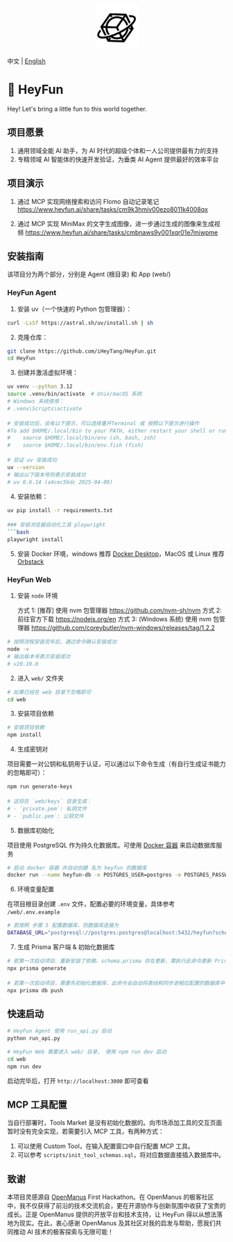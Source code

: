 <p align="center">
  <img src="assets/logo.png" width="100"/>
</p>

中文 | [English](README-en.md)

# 🎉 HeyFun

Hey! Let's bring a little fun to this world together.

## 项目愿景

1. 通用领域全能 AI 助手，为 AI 时代的超级个体和一人公司提供最有力的支持
2. 专精领域 AI 智能体的快速开发验证，为垂类 AI Agent 提供最好的效率平台

## 项目演示

1. 通过 MCP 实现网络搜索和访问 Flomo 自动记录笔记
   https://www.heyfun.ai/share/tasks/cm9k3hmiv00ezo8011k4008qx

2. 通过 MCP 实现 MiniMax 的文字生成图像，进一步通过生成的图像来生成视频
   https://www.heyfun.ai/share/tasks/cmbnaws9y001xqr01e7miwpme

## 安装指南

该项目分为两个部分，分别是 Agent (根目录) 和 App (web/)

### HeyFun Agent

1. 安装 uv（一个快速的 Python 包管理器）：

```bash
curl -LsSf https://astral.sh/uv/install.sh | sh
```

2. 克隆仓库：

```bash
git clone https://github.com/iHeyTang/HeyFun.git
cd HeyFun
```

3. 创建并激活虚拟环境：

```bash
uv venv --python 3.12
source .venv/bin/activate  # Unix/macOS 系统
# Windows 系统使用：
# .venv\Scripts\activate

# 安装成功后，会有以下提示，可以选择重开Terminal 或 按照以下提示进行操作
#To add $HOME/.local/bin to your PATH, either restart your shell or run:
#    source $HOME/.local/bin/env (sh, bash, zsh)
#    source $HOME/.local/bin/env.fish (fish)

# 验证 uv 安装成功
uv --version
# 输出以下版本号则表示安装成功
# uv 0.6.14 (a4cec56dc 2025-04-09)
```

4. 安装依赖：

````bash
uv pip install -r requirements.txt

### 安装浏览器自动化工具 playwright
```bash
playwright install
````

5. 安装 Docker 环境，windows 推荐 [Docker Desktop](https://www.docker.com/products/docker-desktop/)，MacOS 或 Linux 推荐 [Orbstack](https://orbstack.dev/download)

### HeyFun Web

1. 安装 `node` 环境

   方式 1: [推荐] 使用 nvm 包管理器 https://github.com/nvm-sh/nvm
   方式 2: 前往官方下载 https://nodejs.org/en
   方式 3: (Windows 系统) 使用 nvm 包管理器 https://github.com/coreybutler/nvm-windows/releases/tag/1.2.2

```bash
# 按照流程安装完毕后，通过命令确认安装成功
node -v
# 输出版本号表示安装成功
# v20.19.0
```

2. 进入 `web/` 文件夹

```bash
# 如果已经在 web 目录下忽略即可
cd web
```

3. 安装项目依赖

```bash
# 安装项目依赖
npm install
```

4. 生成密钥对

项目需要一对公钥和私钥用于认证，可以通过以下命令生成（有自行生成证书能力的忽略即可）：

```bash
npm run generate-keys

# 这将在 `web/keys` 目录生成：
# - `private.pem`: 私钥文件
# - `public.pem`: 公钥文件
```

5. 数据库初始化

项目使用 PostgreSQL 作为持久化数据库。可使用 [Docker 容器](https://hub.docker.com/_/postgres) 来启动数据库服务

```bash
# 启动 docker 容器 并自动创建 名为 heyfun 的数据库
docker run --name heyfun-db -e POSTGRES_USER=postgres -e POSTGRES_PASSWORD=postgres -e POSTGRES_DB=heyfun -d -p 5432:5432 postgres
```

6. 环境变量配置

在项目根目录创建 `.env` 文件，配置必要的环境变量，具体参考 `/web/.env.example`

```bash
# 若按照 步骤 5 配置数据库，则数据库连接为
DATABASE_URL="postgresql://postgres:postgres@localhost:5432/heyfun?schema=public"
```

7. 生成 Prisma 客户端 & 初始化数据库

```bash
# 若第一次启动项目、重新安装了依赖、schema.prisma 存在更新，需执行此命令更新 Prisma Client
npx prisma generate

# 若第一次启动项目，需要先初始化数据库，此命令会自动将表结构同步进相应配置的数据库中
npx prisma db push
```

## 快速启动

```bash
# HeyFun Agent 使用 run_api.py 启动
python run_api.py
```

```bash
# HeyFun Web 需要进入 web/ 目录， 使用 npm run dev 启动
cd web
npm run dev
```

启动完毕后，打开 `http://localhost:3000` 即可查看

## MCP 工具配置

当自行部署时，Tools Market 是没有初始化数据的。向市场添加工具的交互页面暂时没有完全实现，若需要引入 MCP 工具，有两种方式：

1. 可以使用 Custom Tool，在输入配置窗口中自行配置 MCP 工具。
2. 可以参考 `scripts/init_tool_schemas.sql`，将对应数据直接插入数据库中。

## 致谢

本项目灵感源自 [OpenManus](https://github.com/FoundationAgents/OpenManus) First Hackathon。在 OpenManus 的极客社区中，我不仅获得了前沿的技术交流机会，更在开源协作与创新氛围中收获了宝贵的成长。正是 OpenManus 提供的开放平台和技术支持，让 HeyFun 得以从想法落地为现实。在此，衷心感谢 OpenManus 及其社区对我的启发与帮助，愿我们共同推动 AI 技术的极客探索与无限可能！

